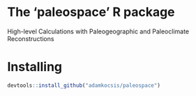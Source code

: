 
# The ‘paleospace’ R package

High-level Calculations with Paleogeographic and Paleoclimate
Reconstructions

# Installing

``` r
devtools::install_github("adamkocsis/paleospace")
```
